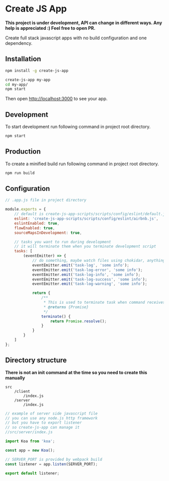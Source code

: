# Create JS App

**This project is under development, API can change in different ways. Any help is appreciated :) Feel free to open PR.**

Create full stack javascript apps with no build configuration and one dependency.

## Installation

```sh
npm install -g create-js-app

create-js-app my-app
cd my-app/
npm start
```

Then open [http://localhost:3000](http://localhost:3000) to see your app.

## Development

To start development run following command in project root directory.

```sh
npm start
```

## Production

To create a minified build run following command in project root directory.

```sh
npm run build
```

## Configuration

```js
// .app.js file in project directory

module.exports = {
    // default is create-js-app-scripts/scripts/config/eslint/default.js
    eslint: 'create-js-app-scripts/scripts/config/eslint/airbnb.js',
    eslintEnabled: true,
    flowEnabled: true,
    sourceMapsInDevelopment: true,

    // tasks you want to run during development
    // it will terminate them when you terminate development script
    tasks: [
        (eventEmitter) => {
            // do something, maybe watch files using chokidar, anything
            eventEmitter.emit('task-log', 'some info');
            eventEmitter.emit('task-log-error', 'some info');
            eventEmitter.emit('task-log-info', 'some info');
            eventEmitter.emit('task-log-success', 'some info');
            eventEmitter.emit('task-log-warning', 'some info');

            return {
                /**
                 * This is used to terminate task when command receives SIGTERM
                 * @returns {Promise}
                 */
                terminate() {
                    return Promise.resolve();
                }
            }
        }
    ]
};
```

## Directory structure
**There is not an init command at the time so you need to create this manually**

```
src
    /client
        /index.js
    /server
        /index.js
```

```js
// example of server side javascript file
// you can use any node.js http framework
// but you have to export listener
// so create-js-app can manage it
//src/server/index.js

import Koa from 'koa';

const app = new Koa();

// SERVER_PORT is provided by webpack build
const listener = app.listen(SERVER_PORT);

export default listener;

```

